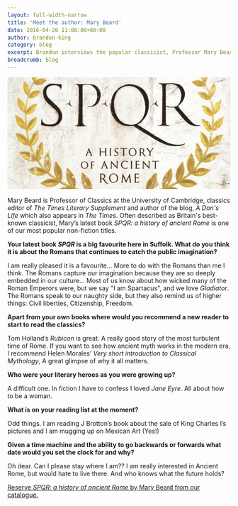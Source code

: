 ```yaml
---
layout: full-width-narrow
title: 'Meet the author: Mary Beard'
date: 2016-04-26 11:08:00+00:00
author: brandon-king
category: blog
excerpt: Brandon interviews the popular classicist, Professor Mary Beard.
breadcrumb: blog
---
```

![SPQR](/images/featured/featured-spqr.jpg)

Mary Beard is Professor of Classics at the University of Cambridge, classics editor of <cite>The Times Literary Supplement</cite> and author of the blog, <cite>A Don's Life</cite> which also appears in <cite>The Times</cite>. Often described as Britain's best-known classicist,  Mary’s latest book <cite>SPQR: a history of ancient Rome</cite> is one of our most popular non-fiction titles.

**Your latest book <cite>SPQR</cite> is a big favourite here in Suffolk. What do you think it is about the Romans that continues to catch the public imagination?**

I am really pleased it is a favourite... More to do with the Romans than me I think. The Romans capture our imagination because they are so deeply embedded in our culture... Most of us know about how wicked many of the Roman Emperors were, but we say "I am Spartacus", and we love <cite>Gladiator</cite>. The Romans speak to our naughty side, but they also remind us of higher things: Civil liberties, Citizenship, Freedom.

**Apart from your own books where would you recommend a new reader to start to read the classics?**

Tom Holland’s <cite>Rubicon</cite> is great. A really good story of the most turbulent time of Rome. If you want to see how ancient myth works in the modern era, I recommend Helen Morales’ <cite>Very short introduction to Classical Mythology</cite>, A great glimpse of why it all matters.

**Who were your literary heroes as you were growing up?**

A difficult one. In fiction I have to confess I loved <cite>Jane Eyre</cite>. All about how to be a woman.

**What is on your reading list at the moment?**

Odd things. I am reading J Brotton’s book about the sale of King Charles I’s pictures and I am mugging up on Mexican Art (Yes!)

**Given a time machine and the ability to go backwards or forwards what date would you set the clock for and why?**

Oh dear. Can I please stay where I am?? I am really interested in Ancient Rome, but would hate to live there. And who knows what the future holds?

[Reserve <cite>SPQR: a history of ancient Rome</cite> by Mary Beard from our catalogue.](https://suffolk.spydus.co.uk/cgi-bin/spydus.exe/ENQ/OPAC/BIBENQ/11572742?QRY=CTIBIB%3C%20IRN(49010840)&QRYTEXT=SPQR%20%3A%20a%20history%20of%20ancient%20Rome)
